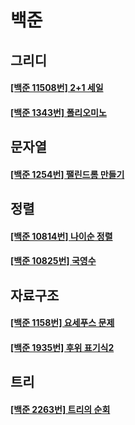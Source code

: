 # 백준

## 그리디

#### [[백준 11508번] 2+1 세일](/code-or-death/jiyu/baekjoon/bj_11508.md)

#### [[백준 1343번] 폴리오미노](/code-or-death/jiyu/baekjoon/bj_1343.md)

## 문자열

#### [[백준 1254번] 팰린드롬 만들기](/code-or-death/jiyu/baekjoon/bj_1254.md)

## 정렬

#### [[백준 10814번] 나이순 정렬](/code-or-death/jiyu/baekjoon/bj_10814.md)

#### [[백준 10825번] 국영수](/code-or-death/jiyu/baekjoon/bj_10825.md)

## 자료구조

#### [[백준 1158번] 요세푸스 문제](/code-or-death/jiyu/baekjoon/bj_1158.md)

#### [[백준 1935번] 후위 표기식2](/code-or-death/jiyu/baekjoon/bj_1935.md)

## 트리

#### [[백준 2263번] 트리의 순회](/code-or-death/jiyu/baekjoon/bj_2263.md)
